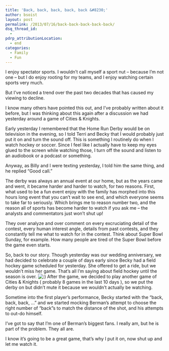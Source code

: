 ```yaml
---
title: 'Back, back, back, back, back &#8230;'
author: bsoist
layout: post
permalink: /2013/07/16/back-back-back-back-back/
dsq_thread_id:
  - 
pdrp_attributionLocation:
  - end
categories:
  - Family
  - Fun
---
```

I enjoy spectator sports. I wouldn&#8217;t call myself a sport nut &#8211; because I&#8217;m not one &#8211; but I do enjoy rooting for my teams, and I enjoy watching certain sports very much.

But I&#8217;ve noticed a trend over the past two decades that has caused my viewing to decline.

I know many others have pointed this out, and I&#8217;ve probably written about it before, but I was thinking about this again after a discussion we had yesterday around a game of Cities &#038; Knights.

Early yesterday I remembered that the Home Run Derby would be on television in the evening, so I told Terri and Becky that I would probably just put it on and turn the sound off. This is something I routinely do when I watch hockey or soccer. Since I feel like I actually have to keep my eyes glued to the screen while watching those, I turn off the sound and listen to an audiobook or a podcast or something. 

Anyway, as Billy and I were texting yesterday, I told him the same thing, and he replied &#8220;Good call.&#8221;

The derby was always an annual event at our home, but as the years came and went, it became harder and harder to watch, for two reasons. First, what used to be a fun event enjoy with the family has morphed into this hours long event that you can&#8217;t wait to see end, and which everyone seems to take far to seriously. Which brings me to reason number two, and the reason all of sports has become harder to watch if you ask me &#8211; the analysts and commentators just won&#8217;t shut up! 

They over analyze and over comment on every excruciating detail of the contest, every human interest angle, details from past contests, and they constantly tell me what to watch for in the contest. Think about Super Bowl Sunday, for example. How many people are tired of the Super Bowl before the game even starts. 

So, back to our story. Though yesterday was our wedding anniversary, we had decided to celebrate a couple of days early since Becky had a field hockey game scheduled for yesterday. She offered to get a ride, but we wouldn&#8217;t miss her game. That&#8217;s all I&#8217;m saying about field hockey until the season is over. <img src='http://archive.whsjr.soistmann.com/oped/wp-includes/images/smilies/icon_smile.gif' alt=':)' class='wp-smiley' /> After the game, we decided to play another game of Cities &#038; Knights ( probably 8 games in the last 10 days ), so we put the derby on but didn&#8217;t mute it because we wouldn&#8217;t actually be watching. 

Sometime into the first player&#8217;s performance, Becky started with the &#8220;back, back, back, &#8230;&#8221; and we started mocking Berman&#8217;s attempt to choose the right number of &#8220;back&#8221;s to match the distance of the shot, and his attempts to out-do himself.

I&#8217;ve got to say that I&#8217;m one of Berman&#8217;s biggest fans. I really am, but he is part of the problem. They all are.

I know it&#8217;s going to be a great game, that&#8217;s why I put it on, now shut up and let me watch it.